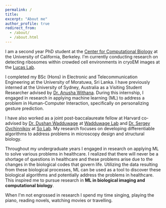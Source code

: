 ```yaml
---
permalink: /
title: 
excerpt: "About me"
author_profile: true
redirect_from: 
  - /about/
  - /about.html
---
```


I am a second year PhD student at the [Center for Computational Biology](https://ccb.berkeley.edu) at the University of California, Berkeley. I'm currently conducting research on detecting ribosomes within crowded cell environments in cryoEM images at the [Lucas Lab](https://mcb.berkeley.edu/labs/lucas/).

I completed my BSc (Hons) in Electronic and Telecommunication Engineering at the University of Moratuwa, Sri Lanka. I have previously interned at the University of Sydney, Australia as a Visiting Student Researcher advised by [Dr. Anusha Withana](https://scholar.google.com.sg/citations?user=y17ckyIAAAAJ&hl=en). During this internship, I engaged in research in applying machine learning (ML) to address a problem in Human-Computer Interaction, specifically on personalizing gesture prediction.

I have also worked as a joint post-baccalaureate fellow at Harvard co-advised by [Dr. Dushan Wadduwage](https://scholar.google.com/citations?user=LHmeoN4AAAAJ&hl=en) at [Wadduwage Lab](http://www.wadduwagelab.com) and [Dr. Sergey Ovchinnikov](https://scholar.google.com/citations?user=8KJ9gf4AAAAJ&hl=en) at [So Lab](https://site.solab.org). My research focuses on developing differentiable algorithms to address problems in microscopy design and structural biology.

Throughout my undergraduate years I engaged in research on applying ML to solve various problems in healthcare. I realized that there will never be a shortage of questions in healthcare and these problems arise due to the changes in the biological codes that govern life. Utilizing the data resulting from these biological processes, ML can be used as a tool to discover these biological algorithms and potentially address the problems in healthcare. This inspired me to pursue research in **ML in biological imaging and computational biology**.

When I'm not engrossed in research I spend my time singing, playing the piano, reading novels, watching movies or travelling.
